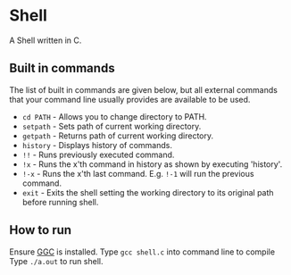 # Shell
A Shell written in C.

## Built in commands
The list of built in commands are given below, but all external commands that your command line usually provides are available to be used.

* ``` cd PATH ``` - Allows you to change directory to PATH.
* ``` setpath ``` - Sets path of current working directory.
* ``` getpath ``` - Returns path of current working directory.
* ``` history ``` - Displays history of commands.
* ``` !! ``` - Runs previously executed command.
* ``` !x ``` - Runs the x'th command in history as shown by executing 'history'.
* ``` !-x ``` - Runs the x'th last command. E.g. ``` !-1 ``` will run the previous command.
* ``` exit ``` - Exits the shell setting the working directory to its original path before running shell.


## How to run

Ensure [GGC](https://gcc.gnu.org/) is installed.
Type ``` gcc shell.c ``` into command line to compile
Type ``` ./a.out ``` to run shell.
